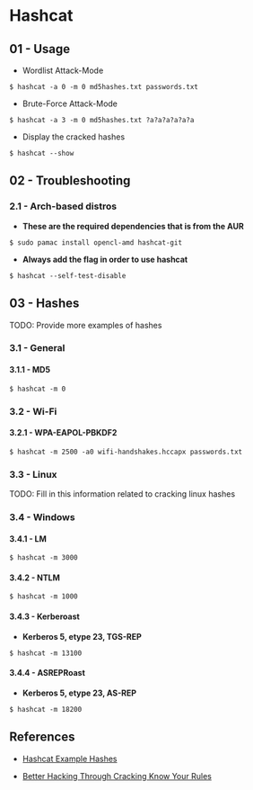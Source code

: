 # Hashcat

## 01 - Usage

- Wordlist Attack-Mode

`$ hashcat -a 0 -m 0 md5hashes.txt passwords.txt`

- Brute-Force Attack-Mode

`$ hashcat -a 3 -m 0 md5hashes.txt ?a?a?a?a?a?a`

- Display the cracked hashes

`$ hashcat --show`

## 02 - Troubleshooting

### 2.1 - Arch-based distros

- **These are the required dependencies that is from the AUR**

`$ sudo pamac install opencl-amd hashcat-git`

- **Always add the flag in order to use hashcat**

`$ hashcat --self-test-disable`

## 03 - Hashes

TODO: Provide more examples of hashes

### 3.1 - General

#### 3.1.1 - MD5

`$ hashcat -m 0`

### 3.2 - Wi-Fi

#### 3.2.1 - WPA-EAPOL-PBKDF2

`$ hashcat -m 2500 -a0 wifi-handshakes.hccapx passwords.txt`

### 3.3 - Linux

TODO: Fill in this information related to cracking linux hashes

### 3.4 - Windows

#### 3.4.1 - LM

`$ hashcat -m 3000`

#### 3.4.2 - NTLM

`$ hashcat -m 1000`

#### 3.4.3 - Kerberoast

- **Kerberos 5, etype 23, TGS-REP**

`$ hashcat -m 13100`

#### 3.4.4 - ASREPRoast

- **Kerberos 5, etype 23, AS-REP**

`$ hashcat -m 18200`

## References

- [Hashcat Example Hashes](https://hashcat.net/wiki/doku.php?id=example_hashes)

- [Better Hacking Through Cracking Know Your Rules](https://www.trustedsec.com/blog/better-hacking-through-cracking-know-your-rules/)